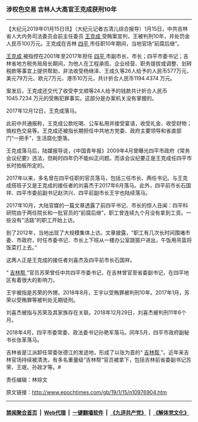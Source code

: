 ### 涉权色交易 吉林人大高官王克成获刑10年
------------------------

<p>
 【大纪元2019年01月15日讯】（大纪元记者古清儿综合报导）1月15日，中共吉林省人大内务司法委员会前主任委员
 <a href="http://www.epochtimes.com/gb/tag/%E7%8E%8B%E5%85%8B%E6%88%90.html">
  王克成
 </a>
 受贿案宣判，王被判刑10年，并处罚金人民币100万元。王克成在吉林
 <a href="http://www.epochtimes.com/gb/tag/%E5%9B%9B%E5%B9%B3.html">
  四平
 </a>
 市任职10年期间，当地官场“前腐后继”。
</p>
<p>
 <a href="http://www.epochtimes.com/gb/tag/%E7%8E%8B%E5%85%8B%E6%88%90.html">
  王克成
 </a>
 被指控在2001年至2017年担任
 <a href="http://www.epochtimes.com/gb/tag/%E5%9B%9B%E5%B9%B3.html">
  四平
 </a>
 市副市长、市长；四平市委书记；吉林省地方税务局局长期间，为他人在工程承揽、企业经营、职务提拔或调整、划转税款等事宜上提供帮助，非法收受杨继泽、王成久等26人给予的人民币577万元、美元79万元、欧元7万元、港币10万元，共计折合人民币1194.4374 万元。
</p>
<p>
 案发后，王克成还交代了收受李文顺等24人给予的钱款共计折合人民币1045.7234 万元的受贿犯罪事实。这部分是办案机关没有掌握的。
</p>
<p>
 2017年12月12日，王克成落马。
</p>
<p>
 此前中共通报称，王克成公款吃喝、公车私用并接受宴请，收受礼金、收受财物；搞权色交易等。王克成还被指长期担任中共地方党委、政府主要领导和省直部门“一把手”，生活腐化堕落。
</p>
<p>
 王克成落马后，陆媒报导说，《中国青年报》2009年4月曾曝光四平市政府《常务会议纪要》违法，但耗时四年仍不能纠正问题。而该会议纪要正是王克成任四平市长时拍板所定的。
</p>
<p>
 2017年以来，多名曾在四平任职的官员落马，包括三任市长、两任书记。与王克成搭班子又是王克成的接任者的刘喜杰于2017年6月落马。此外，四平前市长石国祥、四平市委前副书记赵洪兴、四平前副市长王宇也陆续落马。
</p>
<p>
 2017年10月，大陆官媒的一篇文章透露了前四平书记、市长的惊人丑闻：四平科研院由于两任院长和一批官员的“前腐后继”，职工曾连续九个月没有拿到工资。一些没有“活路”的职工开始上访。
</p>
<p>
 到了2012年，当地出现了大规模集体上访。文章披露，“职工有几次长时间围堵市委、市政府，时任市委书记、市长上下班从一楼办公室跳窗户进出，午饭用吊篮将饭菜打上去。”
</p>
<p>
 这两人正是王克成的接任者刘喜杰及四平前市长石国祥。
</p>
<p>
 “
 <a href="http://www.epochtimes.com/gb/tag/%E5%90%89%E6%9E%97%E5%B8%AE.html">
  吉林帮
 </a>
 ”官员苏荣曾任中共四平市委书记，在吉林曾官至省委副书记，在四平地区有着很大的影响力。
</p>
<p>
 王宇被指是苏荣的外甥，2018年8月，王宇以受贿罪被判刑10年。2017年1月，苏荣以受贿罪等被判处无期徒刑。
</p>
<p>
 刘喜杰被指与苏荣及其家族存在关联。2018年12月29日，刘喜杰被判刑11年6个月。
</p>
<p>
 2018年4月，四平市委常委、政法委书记孙艳军落马。同年5月，四平市政府副秘书长张革落马。
</p>
<p>
 吉林省是江派卸任常委张德江的发迹地，形成了以张为首的“
 <a href="http://www.epochtimes.com/gb/tag/%E5%90%89%E6%9E%97%E5%B8%AE.html">
  吉林帮
 </a>
 ”。近年来吉林官场持续被清洗，有多名重量级“吉林帮”官员被拿下，包括吉林前省委副书记苏荣、王珉、孙政才等。#
</p>
<p>
 责任编辑：林琮文
</p>

原文链接：http://www.epochtimes.com/gb/19/1/15/n10976904.htm


------------------------
#### [禁闻聚合首页](https://github.com/gfw-breaker/banned-news/blob/master/README.md) &nbsp;|&nbsp; [Web代理](https://github.com/gfw-breaker/open-proxy/blob/master/README.md) &nbsp;|&nbsp; [一键翻墙软件](https://github.com/gfw-breaker/nogfw/blob/master/README.md) &nbsp;|&nbsp; [《九评共产党》](https://github.com/gfw-breaker/9ping.md/blob/master/README.md#九评之一评共产党是什么) &nbsp;|&nbsp; [《解体党文化》](https://github.com/gfw-breaker/jtdwh.md/blob/master/README.md#绪论)